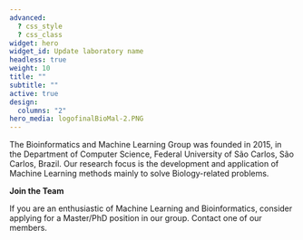 ```yaml
---
advanced:
  ? css_style
  ? css_class
widget: hero
widget_id: Update laboratory name
headless: true
weight: 10
title: ""
subtitle: ""
active: true
design:
  columns: "2"
hero_media: logofinalBioMal-2.PNG
---
```

The Bioinformatics and Machine Learning Group was founded in 2015, in the Department of Computer Science, Federal University of São Carlos, São Carlos, Brazil. Our research focus is the development and application of Machine Learning methods mainly to solve Biology-related problems.

**Join the Team**

If you are an enthusiastic of Machine Learning and Bioinformatics, consider applying for a Master/PhD position in our group. Contact one of our members.
